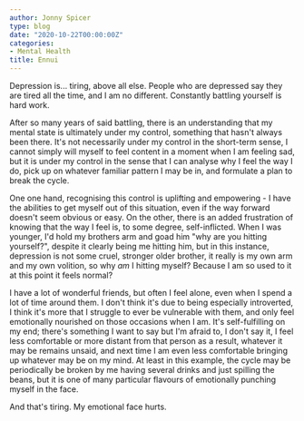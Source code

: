 ```yaml
---
author: Jonny Spicer
type: blog
date: "2020-10-22T00:00:00Z"
categories:
- Mental Health
title: Ennui
---
```

Depression is... tiring, above all else. People who are depressed say they are tired all the time, and I am no different. Constantly battling yourself is hard work.

After so many years of said battling, there is an understanding that my mental state is ultimately under my control, something that hasn't always been there. It's not necessarily
under my control in the short-term sense, I cannot simply will myself to feel content in a moment when I am feeling sad, but it is under my control in the sense that I can analyse
why I feel the way I do, pick up on whatever familiar pattern I may be in, and formulate a plan to break the cycle.

One one hand, recognising this control is uplifting and empowering - I have the abilities to get myself out of this situation, even if the way forward doesn't seem obvious or easy.
On the other, there is an added frustration of knowing that the way I feel is, to some degree, self-inflicted. When I was younger, I'd hold my brothers arm and goad him "why are you
hitting yourself?", despite it clearly being me hitting him, but in this instance, depression is not some cruel, stronger older brother, it really is my own arm and my own volition,
so why *am* I hitting myself? Because I am so used to it at this point it feels normal?

I have a lot of wonderful friends, but often I feel alone, even when I spend a lot of time around them. I don't think it's due to being especially introverted, I think it's more that
I struggle to ever be vulnerable with them, and only feel emotionally nourished on those occasions when I am. It's self-fulfilling on my end; there's something I want to say but I'm
afraid to, I don't say it, I feel less comfortable or more distant from that person as a result, whatever it may be remains unsaid, and next time I am even less comfortable bringing
up whatever may be on my mind. At least in this example, the cycle may be periodically be broken by me having several drinks and just spilling the beans, but it is one of many
particular flavours of emotionally punching myself in the face.

And that's tiring. My emotional face hurts.
